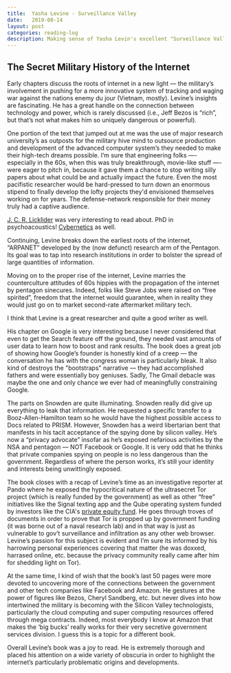 ```yaml
---
title:  Yasha Levine - Surveillance Valley
date:   2019-08-14
layout: post
categories: reading-log
description: Making sense of Yasha Levin's excellent "Surveillance Valley."
---
```


## The Secret Military History of the Internet

Early chapters discuss the roots of internet in a new light — the military’s involvement in pushing for a more innovative system of tracking and waging war against the nations enemy du jour (Vietnam, mostly). Levine’s insights are fascinating. He has a great handle on the connection between technology and power, which is rarely discussed (i.e., Jeff Bezos is “rich”, but that’s not what makes him so uniquely dangerous or powerful). 

One portion of the text that jumped out at me was the use of major research university’s as outposts for the military hive mind to outsource production and development of the advanced computer system’s they needed to make their high-tech dreams possible. I’m sure that engineering folks —- especially in the 60s, when this was truly breakthrough, movie-like stuff —- were eager to pitch in, because it gave them a chance to stop writing silly papers about what could be and actually impact the future. Even the most pacifistic researcher would be hard-pressed to turn down an enormous stipend to finally develop the lofty projects they'd envisioned themselves working on for years. The defense-network responsible for their money truly had a captive audience. 

[J. C. R. Licklider](https://en.wikipedia.org/wiki/J._C._R._Licklider) was very interesting to read about. PhD in psychoacoustics! [Cybernetics](https://en.wikipedia.org/wiki/Cybernetics) as well.

Continuing, Levine breaks down the earliest roots of the internet, “ARPANET” developed by the (now defunct) research arm of the Pentagon. Its goal was to tap into research institutions in order to bolster the spread of large quantities of information.

Moving on to the proper rise of the internet, Levine marries the counterculture attitudes of 60s hippies with the propagation of the internet by pentagon sinecures. Indeed, folks like Steve Jobs were raised on “free spirited”, freedom that the internet would guarantee, when in reality they would just go on to market second-rate aftermarket military tech. 

I think that Levine is a great researcher and quite a good writer as well. 

His chapter on Google is very interesting because I never considered that even to get the Search feature off the ground, they needed vast amounts of user data to learn how to boost and rank results. The book does a great job of showing how Google’s founder is honestly kind of a creep — the conversation he has with the congress woman is particularly bleak. It also kind of destroys the "bootstraps" narrative — they had accomplished fathers and were essentially boy geniuses. Sadly, The Gmail debacle was maybe the one and only chance we ever had of meaningfully constraining Google. 

The parts on Snowden are quite illuminating. Snowden really did give up everything to leak that information. He requested a specific transfer to a Booz-Allen-Hamilton team so he would have the highest possible access to Docs related to PRISM. However, Snowden has a weird libertarian bent that manifests in his tacit acceptance of the spying done by silicon valley. He’s now a “privacy advocate” insofar as he’s exposed nefarious activities by the NSA and pentagon — NOT Facebook or Google. It is very odd that he thinks that private companies spying on people is no less dangerous than the government. Regardless of where the person works, it’s still your identity and interests being unwittingly exposed. 

The book closes with a recap of Levine’s time as an investigative reporter at Pando where he exposed the hypocritical nature of the ultrasecret Tor project (which is really funded by the government) as well as other “free” initiatives like the Signal texting app and the Qube operating system funded by investors like the CIA's [private equity fund](https://en.wikipedia.org/wiki/In-Q-Tel). He goes through troves of documents in order to prove that Tor is propped up by government funding (it was borne out of a naval research lab) and in that way is just as vulnerable to gov’t surveillance and infiltration as any other web browser. Levine’s passion for this subject is evident and I’m sure its informed by his harrowing personal experiences covering that matter (he was doxxed, harrased online, etc. because the privacy community really came after him for shedding light on Tor).

At the same time, I kind of wish that the book’s last 50 pages were more devoted to uncovering more of the connections between the government and other tech companies like Facebook and Amazon. He gestures at the power of figures like Bezos, Cheryl Sandberg, etc. but never dives into how intertwined the military is becoming with the Silicon Valley technologists, particularly the cloud computing and super computing resources offered through mega contracts. Indeed, most everybody I know at Amazon that makes the ‘big bucks’ really works for their very secretive government services division. I guess this is a topic for a different book.

Overall Levine’s book was a joy to read. He is extremely thorough and placed his attention on a wide variety of obscuria in order to highlight the internet’s particularly problematic origins and developments. 